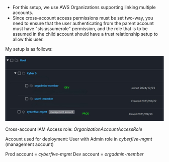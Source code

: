 - For this setup, we use AWS Organizations supporting linking multiple accounts. 
- Since cross-account access permissions must be set two-way, you need to ensure that the user authenticating from the parent account must have "sts:assumerole" permission, and the role that is to be assumed in the child account should have a trust relationship setup to allow this user.

My setup is as follows:

![alt text](../../.github/screenshots/aws-org-tree.jpg)

Cross-account IAM Access role: _OrganizationAccountAccessRole_

Account used for deployment: User with Admin role in _cyberfive-mgmt_ (management account)

Prod account = _cyberfive-mgmt_
Dev account = _orgadmin-member_